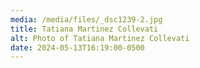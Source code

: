 ```yaml
---
media: /media/files/_dsc1239-2.jpg
title: Tatiana Martinez Collevati
alt: Photo of Tatiana Martinez Collevati
date: 2024-05-13T16:19:00-0500
---
```

